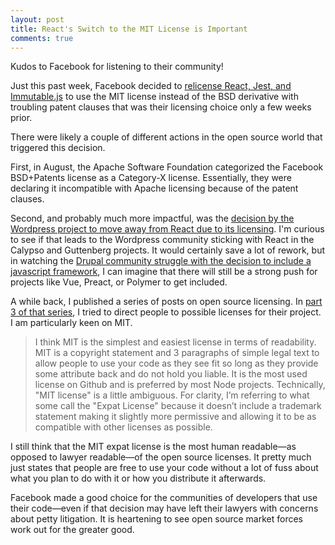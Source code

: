 ```yaml
---
layout: post
title: React's Switch to the MIT License is Important
comments: true
---
```


Kudos to Facebook for listening to their community!

Just this past week, Facebook decided to [relicense React, Jest, and Immutable.js](https://code.facebook.com/posts/300798627056246/relicensing-react-jest-flow-and-immutable-js/) to use the MIT license instead of the BSD derivative with troubling patent clauses that was their licensing choice only a few weeks prior.

There were likely a couple of different actions in the open source world that triggered this decision.

First, in August, the Apache Software Foundation categorized the Facebook BSD+Patents license as a Category-X license. Essentially, they were declaring it incompatible with Apache licensing because of the patent clauses.

Second, and probably much more impactful, was the [decision by the Wordpress project to move away from React due to its licensing](https://ma.tt/2017/09/on-react-and-wordpress/). I'm curious to see if that leads to the Wordpress community sticking with React in the Calypso and Guttenberg projects. It would certainly save a lot of rework, but in watching the [Drupal community struggle with the decision to include a javascript framework](https://www.drupal.org/node/2645250), I can imagine that there will still be a strong push for projects like Vue, Preact, or Polymer to get included.

A while back, I published a series of posts on open source licensing. In [part 3 of that series](https://www.phase2technology.com/blog/open-source-licensing-part-3-which-license-should-i-choose/), I tried to direct people to possible licenses for their project. I am particularly keen on MIT.

> I think MIT is the simplest and easiest license in terms of readability. MIT is a copyright statement and 3 paragraphs of simple legal text to allow people to use your code as they see fit so long as they provide some attribute back and do not hold you liable. It is the most used license on Github and is preferred by most Node projects. Technically, "MIT license" is a little ambiguous. For clarity, I’m referring to what some call the "Expat License" because it doesn’t include a trademark statement making it slightly more permissive and allowing it to be as compatible with other licenses as possible.

I still think that the MIT expat license is the most human readable—as opposed to lawyer readable—of the open source licenses. It pretty much just states that people are free to use your code without a lot of fuss about what you plan to do with it or how you distribute it afterwards.

Facebook made a good choice for the communities of developers that use their code—even if that decision may have left their lawyers with concerns about petty litigation. It is heartening to see open source market forces work out for the greater good.
